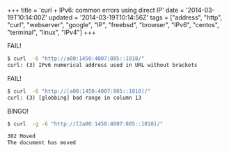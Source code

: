 +++
title = 'curl + IPv6:  common errors using direct IP'
date = '2014-03-19T10:14:00Z'
updated = '2014-03-19T10:14:56Z'
tags = ["address", "http", "curl", "webserver", "google", "IP", "freebsd", "browser", "IPv6", "centos", "terminal", "linux", "IPv4"]
+++

FAIL!

```bash
$ curl  -6 "http://a00:1450:4007:805::1018/"
curl: (3) IPv6 numerical address used in URL without brackets
```
FAIL!

```bash
$ curl  -6 "http://[a00:1450:4007:805::1018]/"
curl: (3) [globbing] bad range in column 13
```

BINGO!

```bash
$ curl  -g -6 "http://[2a00:1450:4007:805::1018]/"

302 Moved
The document has moved
```
